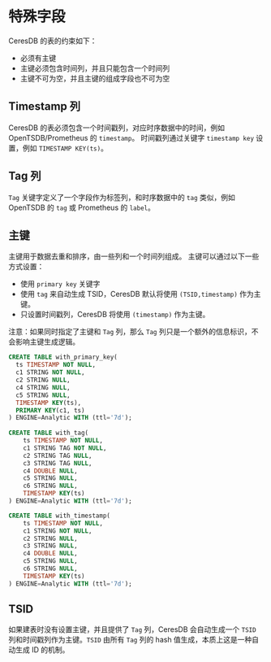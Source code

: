 # 特殊字段

CeresDB 的表的约束如下：
* 必须有主键
* 主键必须包含时间列，并且只能包含一个时间列
* 主键不可为空，并且主键的组成字段也不可为空

## Timestamp 列

CeresDB 的表必须包含一个时间戳列，对应时序数据中的时间，例如 OpenTSDB/Prometheus 的 `timestamp`。
时间戳列通过关键字 `timestamp key` 设置，例如 `TIMESTAMP KEY(ts)`。

## Tag 列

`Tag` 关键字定义了一个字段作为标签列，和时序数据中的 `tag` 类似，例如 OpenTSDB 的 `tag` 或 Prometheus 的 `label`。

## 主键

主键用于数据去重和排序，由一些列和一个时间列组成。
主键可以通过以下一些方式设置： 
* 使用 `primary key` 关键字
* 使用 `tag` 来自动生成 TSID，CeresDB 默认将使用 `(TSID,timestamp)` 作为主键。
* 只设置时间戳列，CeresDB 将使用 `(timestamp)` 作为主键。

注意：如果同时指定了主键和 `Tag` 列，那么 `Tag` 列只是一个额外的信息标识，不会影响主键生成逻辑。

``` sql
CREATE TABLE with_primary_key(
  ts TIMESTAMP NOT NULL,
  c1 STRING NOT NULL,
  c2 STRING NULL,
  c4 STRING NULL,
  c5 STRING NULL,
  TIMESTAMP KEY(ts),
  PRIMARY KEY(c1, ts)
) ENGINE=Analytic WITH (ttl='7d');
  
CREATE TABLE with_tag(
    ts TIMESTAMP NOT NULL,
    c1 STRING TAG NOT NULL,
    c2 STRING TAG NULL,
    c3 STRING TAG NULL,
    c4 DOUBLE NULL,
    c5 STRING NULL,
    c6 STRING NULL,
    TIMESTAMP KEY(ts)
) ENGINE=Analytic WITH (ttl='7d');

CREATE TABLE with_timestamp(
    ts TIMESTAMP NOT NULL,
    c1 STRING NOT NULL,
    c2 STRING NULL,
    c3 STRING NULL,
    c4 DOUBLE NULL,
    c5 STRING NULL,
    c6 STRING NULL,
    TIMESTAMP KEY(ts)
) ENGINE=Analytic WITH (ttl='7d');
```

## TSID

如果建表时没有设置主键，并且提供了 `Tag` 列，CeresDB 会自动生成一个 `TSID` 列和时间戳列作为主键。`TSID` 由所有 `Tag` 列的 hash 值生成，本质上这是一种自动生成 ID 的机制。


